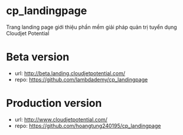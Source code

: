 # cp_landingpage
Trang landing page giới thiệu phần mềm giải pháp quản trị tuyển dụng Cloudjet Potential


# Beta version

- url: http://beta.landing.cloudjetpotential.com/
- repo: https://github.com/lambdademy/cp_landingpage

# Production version

- url: http://www.cloudjetpotential.com/
- repo: https://github.com/hoangtung240195/cp_landingpage
